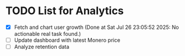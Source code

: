 # TODO List for Analytics

- [x] Fetch and chart user growth  (Done at Sat Jul 26 23:05:52 2025: No actionable real task found.)
- [ ] Update dashboard with latest Monero price
- [ ] Analyze retention data